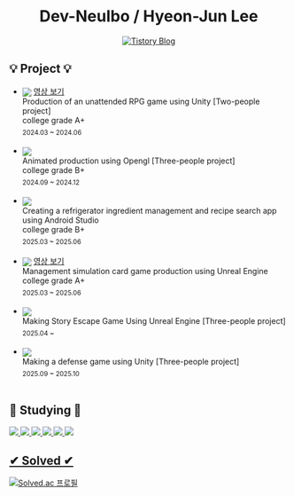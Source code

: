 <div align="center">

# Dev-Neulbo / Hyeon-Jun Lee

[![Tistory Blog](https://img.shields.io/badge/TISTORY-BLOG-E7600A?style=flat-square&logo=tistory&logoColor=white)](https://neulbo728.tistory.com/)
</div>




## 💡 Project 💡

- <img align="center" src="https://img.shields.io/badge/unity-%23000000.svg?&style=for-the-badge&logo=unity&logoColor=white" />    [영상 보기](https://www.youtube.com/watch?v=mmraBK_lzhc)
    <br> 
    Production of an unattended RPG game using Unity [Two-people project]  <br>college grade A+<br>
    <sub> 2024.03 ~ 2024.06 </sub> <br> <br>
- <img align="center" src="https://img.shields.io/badge/opengl-%235586A4.svg?&style=for-the-badge&logo=opengl&logoColor=white" />    
    <br>
    Animated production using Opengl [Three-people project] <br> college grade B+ <br>
    <sub> 2024.09 ~ 2024.12 </sub> <br> <br>
- <img align="center" src="https://img.shields.io/badge/android%20studio-%233DDC84.svg?&style=for-the-badge&logo=android%20studio&logoColor=black" /> <br>
    Creating a refrigerator ingredient management and recipe search app using Android Studio <br> college grade B+ <br>
    <sub> 2025.03 ~ 2025.06 </sub> <br> <br>
- <img align="center" src="https://img.shields.io/badge/unreal%20engine-%23313131.svg?&style=for-the-badge&logo=unreal%20engine&logoColor=white"  />    [영상 보기](https://www.youtube.com/watch?v=36OyJrJh3qw)
    <br>
    Management simulation card game production using Unreal Engine <br> college grade A+ <br>
    <sub> 2025.03 ~ 2025.06 </sub> <br> <br>
- <img align="center" src="https://img.shields.io/badge/unreal%20engine-%23313131.svg?&style=for-the-badge&logo=unreal%20engine&logoColor=white"  /> <br>
    Making Story Escape Game Using Unreal Engine [Three-people project] <br>
    <sub> 2025.04 ~ </sub> <br> <br>
- <img align="center" src="https://img.shields.io/badge/unity-%23000000.svg?&style=for-the-badge&logo=unity&logoColor=white" /> <br>
    Making a defense game using Unity [Three-people project] <br>
    <sub> 2025.09 ~ 2025.10 </sub>  <br> <br>
 
## 📖 Studying 📖

<a href="" target="_blank">
  <img src="https://img.shields.io/badge/unreal%20engine-%23313131.svg?&style=for-the-badge&logo=unreal%20engine&logoColor=white"  />
  <img src="https://img.shields.io/badge/unity-%23000000.svg?&style=for-the-badge&logo=unity&logoColor=white" />
  <img src="https://img.shields.io/badge/aseprite-%237D929E.svg?&style=for-the-badge&logo=aseprite&logoColor=white" />
  <img src="https://img.shields.io/badge/-C++-000000?.svg?&style=for-the-badge&logo=c%2B%2B&logoColor=white" />
  <img src="https://img.shields.io/badge/java-%23007396.svg?&style=for-the-badge&logo=java&logoColor=white" />
  <img src="https://img.shields.io/badge/python-%233776AB.svg?&style=for-the-badge&logo=python&logoColor=white" />

  

## ✔ Solved ✔
[![Solved.ac
프로필](http://mazassumnida.wtf/api/v2/generate_badge?boj=neulb0ot)](https://solved.ac/neulb0ot)

  
  <!--
**Dev-Neulbo/Dev-Neulbo** is a ✨ _special_ ✨ repository because its `README.md` (this file) appears on your GitHub profile.

Here are some ideas to get you started:

- 🔭 I’m currently working on ...
- 🌱 I’m currently learning ...
- 👯 I’m looking to collaborate on ...
- 🤔 I’m looking for help with ...
- 💬 Ask me about ...
- 📫 How to reach me: ...
- 😄 Pronouns: ...
- ⚡ Fun fact: ...
-->
